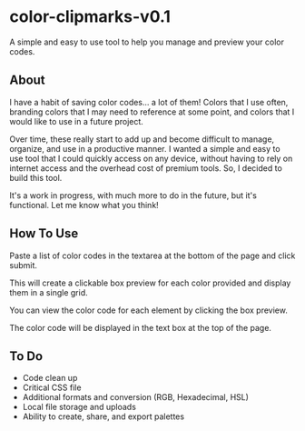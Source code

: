 # color-clipmarks-v0.1

A simple and easy to use tool to help you manage and preview your color codes.

## About

I have a habit of saving color codes... a lot of them! Colors that I use often, branding colors that I may need to reference at some point, and colors that I would like to use in a future project.

Over time, these really start to add up and become difficult to manage, organize, and use in a productive manner. I wanted a simple and easy to use tool that I could quickly access on any device, without having to rely on internet access and the overhead cost of premium tools. So, I decided to build this tool.

It's a work in progress, with much more to do in the future, but it's functional. Let me know what you think!

## How To Use

Paste a list of color codes in the textarea at the bottom of the page and click submit.

This will create a clickable box preview for each color provided and display them in a single grid.

You can view the color code for each element by clicking the box preview.

The color code will be displayed in the text box at the top of the page. 


## To Do 

- Code clean up
- Critical CSS file
- Additional formats and conversion (RGB, Hexadecimal, HSL)
- Local file storage and uploads
- Ability to create, share, and export palettes
